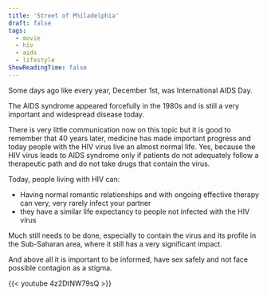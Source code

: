 ```yaml
---
title: 'Street of Philadelphia'
draft: false
tags:
  - movie
  - hiv
  - aids
  - lifestyle
ShowReadingTime: false
---
```


Some days ago like every year, December 1st, was International AIDS Day.

The AIDS syndrome appeared forcefully in the 1980s and is still a very important and widespread disease today.

There is very little communication now on this topic but it is good to remember that 40 years later, medicine has made important progress and today people with the HIV virus live an almost normal life.
Yes, because the HIV virus leads to AIDS syndrome only if patients do not adequately follow a therapeutic path and do not take drugs that contain the virus.

Today, people living with HIV can:
 - Having normal romantic relationships and with ongoing effective therapy can very, very rarely infect your partner
 - they have a similar life expectancy to people not infected with the HIV virus

Much still needs to be done, especially to contain the virus and its profile in the Sub-Saharan area, where it still has a very significant impact.

And above all it is important to be informed, have sex safely and not face possible contagion as a stigma.

{{< youtube 4z2DtNW79sQ >}}
